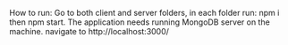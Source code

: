 How to run:
Go to both client and server folders, in each folder run: npm i then npm start.
The application needs running MongoDB server on the machine.
navigate to http://localhost:3000/





